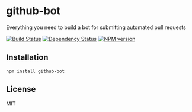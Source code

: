 # github-bot

Everything you need to build a bot for submitting automated pull requests

[![Build Status](https://travis-ci.org/ForbesLindesay/github-bot.png?branch=master)](https://travis-ci.org/ForbesLindesay/github-bot)
[![Dependency Status](https://david-dm.org/ForbesLindesay/github-bot.png)](https://gemnasium.com/ForbesLindesay/github-bot)
[![NPM version](https://img.shields.io/npm/v/github-bot.svg)](https://www.npmjs.com/package/github-bot)

## Installation

    npm install github-bot

## License

  MIT
